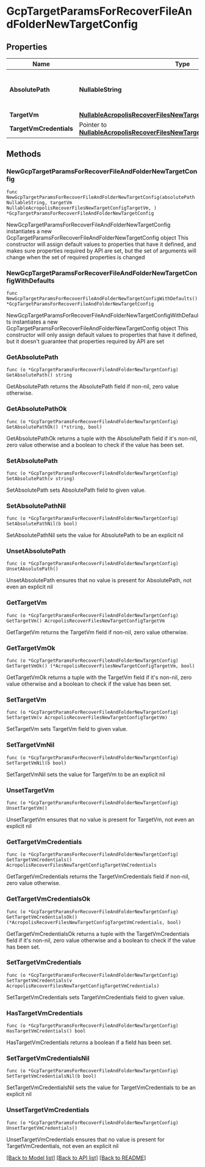 # GcpTargetParamsForRecoverFileAndFolderNewTargetConfig

## Properties

Name | Type | Description | Notes
------------ | ------------- | ------------- | -------------
**AbsolutePath** | **NullableString** | Specifies the path location to recover files to. | 
**TargetVm** | [**NullableAcropolisRecoverFilesNewTargetConfigTargetVm**](AcropolisRecoverFilesNewTargetConfigTargetVm.md) |  | 
**TargetVmCredentials** | Pointer to [**NullableAcropolisRecoverFilesNewTargetConfigTargetVmCredentials**](AcropolisRecoverFilesNewTargetConfigTargetVmCredentials.md) |  | [optional] 

## Methods

### NewGcpTargetParamsForRecoverFileAndFolderNewTargetConfig

`func NewGcpTargetParamsForRecoverFileAndFolderNewTargetConfig(absolutePath NullableString, targetVm NullableAcropolisRecoverFilesNewTargetConfigTargetVm, ) *GcpTargetParamsForRecoverFileAndFolderNewTargetConfig`

NewGcpTargetParamsForRecoverFileAndFolderNewTargetConfig instantiates a new GcpTargetParamsForRecoverFileAndFolderNewTargetConfig object
This constructor will assign default values to properties that have it defined,
and makes sure properties required by API are set, but the set of arguments
will change when the set of required properties is changed

### NewGcpTargetParamsForRecoverFileAndFolderNewTargetConfigWithDefaults

`func NewGcpTargetParamsForRecoverFileAndFolderNewTargetConfigWithDefaults() *GcpTargetParamsForRecoverFileAndFolderNewTargetConfig`

NewGcpTargetParamsForRecoverFileAndFolderNewTargetConfigWithDefaults instantiates a new GcpTargetParamsForRecoverFileAndFolderNewTargetConfig object
This constructor will only assign default values to properties that have it defined,
but it doesn't guarantee that properties required by API are set

### GetAbsolutePath

`func (o *GcpTargetParamsForRecoverFileAndFolderNewTargetConfig) GetAbsolutePath() string`

GetAbsolutePath returns the AbsolutePath field if non-nil, zero value otherwise.

### GetAbsolutePathOk

`func (o *GcpTargetParamsForRecoverFileAndFolderNewTargetConfig) GetAbsolutePathOk() (*string, bool)`

GetAbsolutePathOk returns a tuple with the AbsolutePath field if it's non-nil, zero value otherwise
and a boolean to check if the value has been set.

### SetAbsolutePath

`func (o *GcpTargetParamsForRecoverFileAndFolderNewTargetConfig) SetAbsolutePath(v string)`

SetAbsolutePath sets AbsolutePath field to given value.


### SetAbsolutePathNil

`func (o *GcpTargetParamsForRecoverFileAndFolderNewTargetConfig) SetAbsolutePathNil(b bool)`

 SetAbsolutePathNil sets the value for AbsolutePath to be an explicit nil

### UnsetAbsolutePath
`func (o *GcpTargetParamsForRecoverFileAndFolderNewTargetConfig) UnsetAbsolutePath()`

UnsetAbsolutePath ensures that no value is present for AbsolutePath, not even an explicit nil
### GetTargetVm

`func (o *GcpTargetParamsForRecoverFileAndFolderNewTargetConfig) GetTargetVm() AcropolisRecoverFilesNewTargetConfigTargetVm`

GetTargetVm returns the TargetVm field if non-nil, zero value otherwise.

### GetTargetVmOk

`func (o *GcpTargetParamsForRecoverFileAndFolderNewTargetConfig) GetTargetVmOk() (*AcropolisRecoverFilesNewTargetConfigTargetVm, bool)`

GetTargetVmOk returns a tuple with the TargetVm field if it's non-nil, zero value otherwise
and a boolean to check if the value has been set.

### SetTargetVm

`func (o *GcpTargetParamsForRecoverFileAndFolderNewTargetConfig) SetTargetVm(v AcropolisRecoverFilesNewTargetConfigTargetVm)`

SetTargetVm sets TargetVm field to given value.


### SetTargetVmNil

`func (o *GcpTargetParamsForRecoverFileAndFolderNewTargetConfig) SetTargetVmNil(b bool)`

 SetTargetVmNil sets the value for TargetVm to be an explicit nil

### UnsetTargetVm
`func (o *GcpTargetParamsForRecoverFileAndFolderNewTargetConfig) UnsetTargetVm()`

UnsetTargetVm ensures that no value is present for TargetVm, not even an explicit nil
### GetTargetVmCredentials

`func (o *GcpTargetParamsForRecoverFileAndFolderNewTargetConfig) GetTargetVmCredentials() AcropolisRecoverFilesNewTargetConfigTargetVmCredentials`

GetTargetVmCredentials returns the TargetVmCredentials field if non-nil, zero value otherwise.

### GetTargetVmCredentialsOk

`func (o *GcpTargetParamsForRecoverFileAndFolderNewTargetConfig) GetTargetVmCredentialsOk() (*AcropolisRecoverFilesNewTargetConfigTargetVmCredentials, bool)`

GetTargetVmCredentialsOk returns a tuple with the TargetVmCredentials field if it's non-nil, zero value otherwise
and a boolean to check if the value has been set.

### SetTargetVmCredentials

`func (o *GcpTargetParamsForRecoverFileAndFolderNewTargetConfig) SetTargetVmCredentials(v AcropolisRecoverFilesNewTargetConfigTargetVmCredentials)`

SetTargetVmCredentials sets TargetVmCredentials field to given value.

### HasTargetVmCredentials

`func (o *GcpTargetParamsForRecoverFileAndFolderNewTargetConfig) HasTargetVmCredentials() bool`

HasTargetVmCredentials returns a boolean if a field has been set.

### SetTargetVmCredentialsNil

`func (o *GcpTargetParamsForRecoverFileAndFolderNewTargetConfig) SetTargetVmCredentialsNil(b bool)`

 SetTargetVmCredentialsNil sets the value for TargetVmCredentials to be an explicit nil

### UnsetTargetVmCredentials
`func (o *GcpTargetParamsForRecoverFileAndFolderNewTargetConfig) UnsetTargetVmCredentials()`

UnsetTargetVmCredentials ensures that no value is present for TargetVmCredentials, not even an explicit nil

[[Back to Model list]](../README.md#documentation-for-models) [[Back to API list]](../README.md#documentation-for-api-endpoints) [[Back to README]](../README.md)


